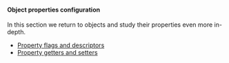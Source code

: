 #### Object properties configuration

In this section we return to objects and study their properties even more in-depth.

- [Property flags and descriptors](books/javascript/propertydescriptors)
- [Property getters and setters](books/javascript/propertyaccessors)